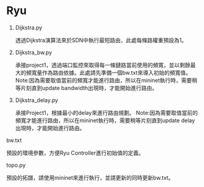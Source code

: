 # Ryu

1. Dijkstra.py

    透過Dijkstra演算法來於SDN中執行最短路由，此處每條路權重預設為1。
    
2. Dijkstra_bw.py

    承接project1，透過端口監控來取得每一條鏈路當前使用的頻寬，並以剩餘最大的頻寬量作為路由依據。此處請先準備一個bw.txt來導入初始的頻寬值。
    Note:因為需要取值當前的頻寬才能進行路由，所以在mininet執行時，需要稍等片刻直到update bandwidth出現時，才能開始進行路由。
    
3. Dijkstra_delay.py

    承接Project1，根據最小的delay來進行路由規劃。
    Note:因為需要取值當前的頻寬才能進行路由，所以在mininet執行時，需要稍等片刻直到update delay出現時，才能開始進行路由。
    
bw.txt

   預設的環境參數，方便Ryu Controller進行初始值的定義。

topo.py

  預設的拓譜，請使用mininet來進行執行，並請更新的同時更新bw.txt。
 
  
